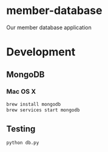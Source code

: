 # member-database
Our member database application

# Development

## MongoDB

### Mac OS X

```bash
brew install mongodb
brew services start mongodb
```

## Testing

```bash
python db.py 
```